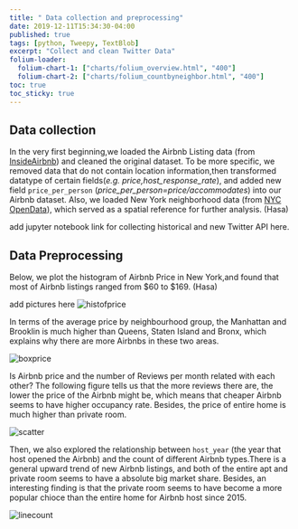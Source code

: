 ```yaml
---
title: " Data collection and preprocessing"
date: 2019-12-11T15:34:30-04:00
published: true
tags: [python, Tweepy, TextBlob]
excerpt: "Collect and clean Twitter Data"
folium-loader:
  folium-chart-1: ["charts/folium_overview.html", "400"]
  folium-chart-2: ["charts/folium_countbyneighbor.html", "400"]
toc: true
toc_sticky: true
---
```


## Data collection
In the very first beginning,we loaded the Airbnb Listing data (from [InsideAirbnb][InsideAirbnb]) and cleaned the original dataset. To be more specific, we removed data that do not contain location information,then transformed datatype of certain fields(*e.g. price,host_response_rate*), and added new field `price_per_person` (*price_per_person=price/accommodates*) into our Airbnb dataset. Also, we loaded New York neighborhood data (from [NYC OpenData][NYC OpenData]), which served as a spatial reference for further analysis. (Hasa)

add jupyter notebook link for collecting historical and new Twitter API here.

[InsideAirbnb]: http://insideairbnb.com/beijing/?neighbourhood=&filterEntireHomes=false&filterHighlyAvailable=false&filterRecentReviews=false&filterMultiListings=false
[NYC OpenData]: https://opendata.cityofnewyork.us/

    
## Data Preprocessing
Below, we plot the histogram of Airbnb Price in New York,and found that most of Airbnb listings ranged from $60 to $169. (Hasa)

add pictures here
![histofprice](https://raw.githubusercontent.com/liziqun/MUSA620_Final_Project/master/assets/images/hist.png)

In terms of the average price by neighbourhood group, the Manhattan and Brooklin is much higher than Queens, Staten Island and Bronx, which explains why there are more Airbnbs in these two areas.  

![boxprice](https://raw.githubusercontent.com/liziqun/MUSA620_Final_Project/master/assets/images/box.png)

Is Airbnb price and the number of Reviews per month related with each other? The following figure tells us that the more reviews there are, the lower the price of the Airbnb might be, which means that cheaper Airbnb seems to have higher occupancy rate. Besides, the price of entire home is much higher than private room.  

![scatter](https://raw.githubusercontent.com/liziqun/MUSA620_Final_Project/master/assets/images/scatter_price_reviews.png)

Then, we also explored the relationship between `host_year` (the year that host opened the Airbnb) and the count of different Airbnb types.There is a general upward trend of new Airbnb listings, and both of the entire apt and private room seems to have a absolute big market share. Besides, an interesting finding is that the private room seems to have become a more popular chioce than the entire home for Airbnb host since 2015.   

![linecount](https://raw.githubusercontent.com/liziqun/MUSA620_Final_Project/master/assets/images/line_count.png)
